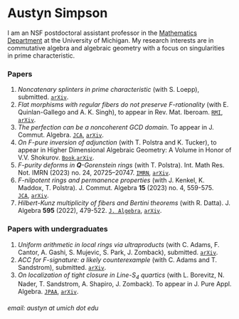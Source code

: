 # Austyn Simpson

I am an NSF postdoctoral assistant professor in the [Mathematics Department](https://lsa.umich.edu/math) at the University of Michigan. My research interests are in commutative algebra and algebraic geometry with a focus on singularities in prime characteristic.

### Papers
1. *Noncatenary splinters in prime characteristic* (with S. Loepp), submitted. [`arXiv`](https://arxiv.org/abs/2401.00925).
2. *Flat morphisms with regular fibers do not preserve F-rationality* (with E. Quinlan-Gallego and A. K. Singh), to appear in Rev. Mat. Iberoam. [`RMI`](https://ems.press/journals/rmi/articles/forthcoming), [`arXiv`](https://arxiv.org/abs/2307.03785).
3. *The perfection can be a noncoherent GCD domain*. To appear in J. Commut. Algebra. [`JCA`](https://projecteuclid.org/journals/jca/journal-of-commutative-algebra/acceptedpapers), [`arXiv`](https://arxiv.org/abs/2401.00803).
4. *On F-pure inversion of adjunction* (with T. Polstra and K. Tucker), to appear in Higher Dimensional Algebraic Geometry: A Volume in Honor of V.V. Shokurov. [`Book`](https://www.cambridge.org/core/books/higher-dimensional-algebraic-geometry/9353506913A29F9B4343A9EA352EF549),[`arXiv`](https://arxiv.org/abs/2305.17591).
5. *F-purity deforms in **Q**-Gorenstein rings* (with T. Polstra). Int. Math Res. Not. IMRN (2023) no. 24, 20725–20747. [`IMRN`](https://doi.org/10.1093/imrn/rnac254), [`arXiv`](https://arxiv.org/abs/2009.13444).
6. *F-nilpotent rings and permanence properties* (with J. Kenkel, K. Maddox, T. Polstra). J. Commut. Algebra **15** (2023) no. 4, 559-575.  
   [`JCA`](https://doi.org/10.1216/jca.2023.15.559), [`arXiv`](https://arxiv.org/abs/1912.01150).
7. *Hilbert-Kunz multiplicity of fibers and Bertini theorems* (with R. Datta). J. Algebra **595** (2022), 479-522. [`J. Algebra`](https://doi.org/10.1016/j.jalgebra.2021.10.025), [`arXiv`](https://arxiv.org/abs/1908.04819).

### Papers with undergraduates
1. *Uniform arithmetic in local rings via ultraproducts* (with C. Adams, F. Cantor, A. Gashi, S. Mujevic, S. Park, J. Zomback), submitted. [`arXiv`](https://arxiv.org/abs/2312.17391).
2. *ACC for F-signature: a likely counterexample* (with C. Adams and T. Sandstrom), submitted. [`arXiv`](https://arxiv.org/abs/2309.07901).
3. *On localization of tight closure in Line-S<sub>4</sub> quartics* (with L. Borevitz, N. Nader, T. Sandstrom, A. Shapiro, J. Zomback). To appear in J. Pure Appl. Algebra. [`JPAA`](https://doi.org/10.1016/j.jpaa.2024.107682), [`arXiv`](https://arxiv.org/abs/2211.03220).

###### email: austyn at umich dot edu
